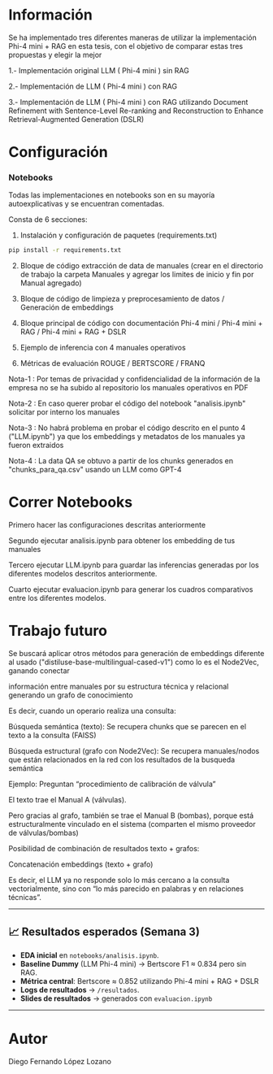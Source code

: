 # Información
Se ha implementado tres diferentes maneras de utilizar la implementación Phi-4 mini + RAG en esta tesis, con el objetivo de comparar estas tres propuestas y elegir la mejor

1.- Implementación original LLM ( Phi-4 mini ) sin RAG

2.- Implementación de LLM ( Phi-4 mini ) con RAG

3.- Implementación de LLM ( Phi-4 mini ) con RAG utilizando Document Refinement with Sentence-Level Re-ranking and Reconstruction to Enhance Retrieval-Augmented Generation (DSLR)

# Configuración

### Notebooks

Todas las implementaciones en notebooks son en su mayoría autoexplicativas y se encuentran comentadas.

Consta de 6 secciones:

1. Instalación y configuración de paquetes (requirements.txt)
```bash
pip install -r requirements.txt
```

2. Bloque de código extracción de data de manuales (crear en el directorio de trabajo la carpeta Manuales y agregar los limites de inicio y fin por Manual agregado)

3. Bloque de código de limpieza y preprocesamiento de datos / Generación de embeddings

4. Bloque principal de código con documentación Phi-4 mini / Phi-4 mini + RAG / Phi-4 mini + RAG + DSLR

5. Ejemplo de inferencia con 4 manuales operativos

6. Métricas de evaluación ROUGE / BERTSCORE / FRANQ

Nota-1 : Por temas de privacidad y confidencialidad de la información de la empresa no se ha subido al repositorio los manuales operativos en PDF 

Nota-2 : En caso querer probar el código del notebook "analisis.ipynb" solicitar por interno los manuales

Nota-3 : No habrá problema en probar el código descrito en el punto 4 ("LLM.ipynb") ya que los embeddings y metadatos de los manuales ya fueron extraidos

Nota-4 : La data QA se obtuvo a partir de los chunks generados en "chunks_para_qa.csv" usando un LLM como GPT-4

# Correr Notebooks

Primero hacer las configuraciones descritas anteriormente

Segundo ejecutar analisis.ipynb para obtener los embedding de tus manuales

Tercero ejecutar LLM.ipynb para guardar las inferencias generadas por los diferentes modelos descritos anteriormente.

Cuarto ejecutar evaluacion.ipynb para generar los cuadros comparativos entre los diferentes modelos.

# Trabajo futuro

Se buscará aplicar otros métodos para generación de embeddings diferente al usado ("distiluse-base-multilingual-cased-v1") como lo es el Node2Vec, ganando conectar 

información entre manuales por su estructura técnica y relacional generando un grafo de conocimiento

Es decir, cuando un operario realiza una consulta:

Búsqueda semántica (texto): Se recupera chunks que se parecen en el texto a la consulta (FAISS)

Búsqueda estructural (grafo con Node2Vec): Se recupera manuales/nodos que están relacionados en la red con los resultados de la busqueda semántica

Ejemplo: Preguntan “procedimiento de calibración de válvula”

El texto trae el Manual A (válvulas).

Pero gracias al grafo, también se trae el Manual B (bombas), porque está estructuralmente vinculado en el sistema (comparten el mismo proveedor de válvulas/bombas)

Posibilidad de combinación de resultados texto + grafos:

Concatenación embeddings (texto + grafo)

Es decir, el LLM ya no responde solo lo más cercano a la consulta vectorialmente, sino con “lo más parecido en palabras y en relaciones técnicas”.

---

## 📈 Resultados esperados (Semana 3)
- **EDA inicial** en `notebooks/analisis.ipynb`.  
- **Baseline Dummy** (LLM Phi-4 mini) → Bertscore F1 ≈ 0.834 pero sin RAG.  
- **Métrica central**: Bertscore ≈ 0.852 utilizando Phi-4 mini + RAG + DSLR
- **Logs de resultados** → `/resultados`.  
- **Slides de resultados** → generados con `evaluacion.ipynb`  
---

# Autor
Diego Fernando López Lozano

